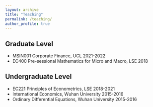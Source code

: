 ```yaml
---
layout: archive
title: "Teaching"
permalink: /teaching/
author_profile: true
---
```


<!--
{% include base_path %}

{% for post in site.teaching reversed %}
  {% include archive-single.html %}
{% endfor %}
-->
## Graduate Level

* MSIN001 Corporate Finance, UCL                                                                                               2021-2022
* EC400 Pre-sessional Mathematics for Micro and Macro, LSE                                                                          2018


## Undergraduate Level
* EC221 Principles of Econometrics, LSE                                                                                       2018-2021
* International Economics, Wuhan University                                                                                                                                                                                                                                         2015-2016
* Ordinary Differential Equations, Wuhan University                                                                                                                                                                                                                         2015-2016



